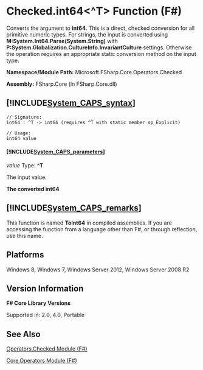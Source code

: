 # Checked.int64<^T> Function (F#)

Converts the argument to **int64**. This is a direct, checked conversion for all primitive numeric types. For strings, the input is converted using **M:System.Int64.Parse(System.String)** with **P:System.Globalization.CultureInfo.InvariantCulture** settings. Otherwise the operation requires an appropriate static conversion method on the input type.

**Namespace/Module Path:** Microsoft.FSharp.Core.Operators.Checked

**Assembly:** FSharp.Core (in FSharp.Core.dll)


## [!INCLUDE[System_CAPS_syntax](//System/Token/System_CAPS_syntax_md.md)]

```
// Signature:
int64 : ^T -> int64 (requires ^T with static member op_Explicit)

// Usage:
int64 value
```

#### [!INCLUDE[System_CAPS_parameters](//System/Token/System_CAPS_parameters_md.md)]
*value*
Type: **^T**


The input value.



**The converted int64**
## [!INCLUDE[System_CAPS_remarks](//System/Token/System_CAPS_remarks_md.md)]
This function is named **ToInt64** in compiled assemblies. If you are accessing the function from a language other than F#, or through reflection, use this name.


## Platforms
Windows 8, Windows 7, Windows Server 2012, Windows Server 2008 R2


## Version Information
**F# Core Library Versions**

Supported in: 2.0, 4.0, Portable




## See Also
[Operators.Checked Module &#40;F&#35;&#41;](Operators.Checked+Module+28%F%2329%.md)

[Core.Operators Module &#40;F&#35;&#41;](Core.Operators+Module+28%F%2329%.md)

